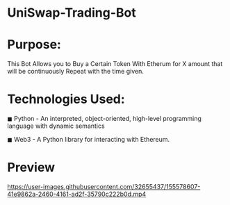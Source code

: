 # UniSwap-Trading-Bot


# Purpose:

This Bot Allows you to Buy a Certain Token With Etherum for X amount that will be continuously Repeat with the time given.


# Technologies Used:

◼ Python - An interpreted, object-oriented, high-level programming language with dynamic semantics

◼ Web3 - A Python library for interacting with Ethereum.


# Preview

https://user-images.githubusercontent.com/32655437/155578607-41e9862a-2460-4161-ad2f-35790c222b0d.mp4



